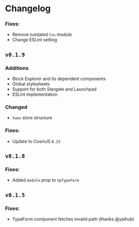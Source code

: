 # Changelog

### Fixes:
* Remove outdated `txs` module
* Change ESLint setting

## `v0.1.9`

### Additions

* Block Explorer and its dependent components
* Global stylesheets
* Support for both Stargate and Launchpad 
* ESLint implementation

### Changed

* `Vuex` store structure


### Fixes:

* Update to CosmJS `0.23`

## `v0.1.8`

### Fixes:

* Added `module` prop to `SpTypeForm`

## `v0.1.5`

### Fixes:

* TypeForm component fetches invalid path (thanks @yaihub)